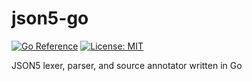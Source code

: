 # json5-go

[![Go Reference](https://pkg.go.dev/badge/github.com/Roundaround/json5-go.svg)](https://pkg.go.dev/github.com/Roundaround/json5-go)
[![License: MIT](https://img.shields.io/badge/License-MIT-blue.svg)](https://opensource.org/licenses/MIT)

JSON5 lexer, parser, and source annotator written in Go
